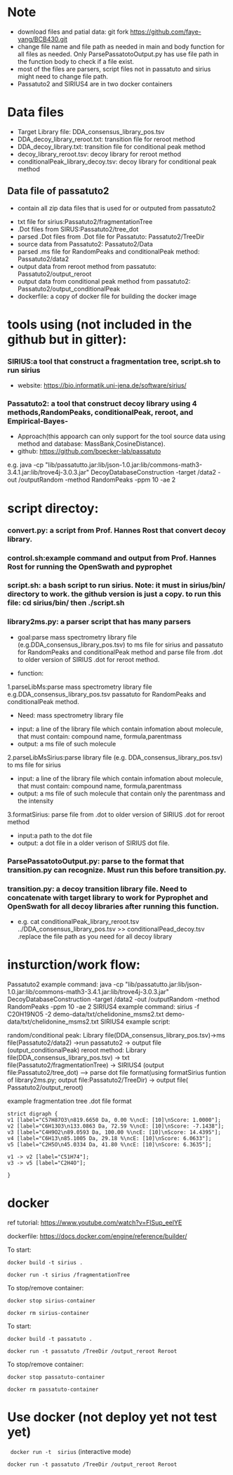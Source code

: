 # Note
- download files and patial data: git fork https://github.com/faye-yang/BCB430.git
- change file name and file path as needed in main and body function for all files as needed. Only ParsePassatotoOutput.py has use file path in the function body to check if a file exist.
- most of the files are parsers, script files not in passatuto and sirius might need to change file path.
- Passatuto2 and SIRIUS4 are in two docker containers


# Data files
-  Target Library file: DDA_consensus_library_pos.tsv
- DDA_decoy_library_reroot.txt: transition file for reroot  method
- DDA_decoy_library.txt: transition file for conditional peak method
- decoy_library_reroot.tsv: decoy library for reroot method
- conditionalPeak_library_decoy.tsv: decoy library for conditional peak method

## Data file of passatuto2
* contain all zip data files that is used for or outputed from passatuto2
- txt file for sirius:Passatuto2/fragmentationTree
- .Dot files from SIRUS:Passatuto2/tree_dot
- parsed .Dot files from .Dot file for Passatuto: Passatuto2/TreeDir
- source data from Passatuto2: Passatuto2/Data
- parsed .ms file for RandomPeaks and conditionalPeak method: Passatuto2/data2
- output data from reroot method from passatuto: Passatuto2/output_reroot
- output data from conditional peak method from passatuto2: Passatuto2/output_conditionalPeak
- dockerfile: a copy of docker file for building the docker image


# tools using (not included in the github but in gitter):
### SIRIUS:a tool that construct a fragmentation tree, script.sh to run sirius
- website: https://bio.informatik.uni-jena.de/software/sirius/
### Passatuto2: a tool that construct decoy library using 4 methods,RandomPeaks, conditionalPeak, reroot, and Empirical-Bayes-
- Approach(this appoarch can only support for the tool source data using method and database: MassBank,CosineDistance).
- github: https://github.com/boecker-lab/passatuto

e.g. java -cp "lib/passatutto.jar:lib/json-1.0.jar:lib/commons-math3-3.4.1.jar:lib/trove4j-3.0.3.jar" DecoyDatabaseConstruction -target /data2 -out /outputRandom -method RandomPeaks -ppm 10 -ae 2


# script directoy:
### convert.py: a script from Prof. Hannes Rost that convert decoy library.
### control.sh:example command and output from Prof. Hannes Rost for running the OpenSwath and pyprophet
### script.sh: a bash script to run sirius.  Note: it must  in sirius/bin/ directory to work. the github version is just a copy. to run this file:  cd sirius/bin/ then  ./script.sh
### library2ms.py: a parser script that has many parsers
- goal:parse mass spectrometry library file (e.g.DDA_consensus_library_pos.tsv) to ms file for sirius and passatuto for RandomPeaks and conditionalPeak method and parse file from .dot to older version of SIRIUS .dot for reroot method.

- function:

1.parseLibMs:parse mass spectrometry library file e.g.DDA_consensus_library_pos.tsv passatuto for RandomPeaks and conditionalPeak method. 
* Need: mass spectrometry library file
- input: a line of the library file which contain infomation about molecule, that must contain: compound name, formula,parentmass
- output: a ms file of such molecule


2.parseLibMsSirius:parse library file (e.g. DDA_consensus_library_pos.tsv) to ms file for sirius
- input: a line of the library file which contain infomation about molecule, that must contain: compound name, formula,parentmass
- output: a ms file of such molecule that contain only the parentmass and the intensity


3.formatSirius: parse file from .dot to older version of SIRIUS .dot for reroot method
- input:a path to the dot file
- output: a dot file in a older verison of SIRIUS dot file.

### ParsePassatotoOutput.py: parse to the format that transition.py can recognize. Must run this before transition.py.

### transition.py: a decoy transition library file. Need to concatenate with target library to work for Pyprophet and OpenSwath for all decoy libraries after running this function.
 * e.g. cat conditionalPeak_library_reroot.tsv ../DDA_consensus_library_pos.tsv >> conditionalPead_decoy.tsv  .replace the file path as you need for all decoy library


# insturction/work flow:
Passatuto2 example command: java -cp "lib/passatutto.jar:lib/json-1.0.jar:lib/commons-math3-3.4.1.jar:lib/trove4j-3.0.3.jar" DecoyDatabaseConstruction -target /data2 -out /outputRandom -method RandomPeaks -ppm 10 -ae 2
SIRIUS4 example command:
sirius -f C20H19NO5 -2 demo-data/txt/chelidonine_msms2.txt demo-data/txt/chelidonine_msms2.txt
SIRIUS4 example script:

random/conditional peak: Library file(DDA_consensus_library_pos.tsv)->ms file(Passatuto2/data2) ->run passatuto2 -> output file (output_conditionalPeak)
reroot method: Library file(DDA_consensus_library_pos.tsv) -> txt file(Passatuto2/fragmentationTree) -> SIRIUS4 (output file:Passatuto2/tree_dot) --> parse dot file format(using formatSirius funtion of library2ms.py; output file:Passatuto2/TreeDir) -> output file( Passatuto2/output_reroot)


example fragmentation tree .dot file format
```
strict digraph {
v1 [label="C57H87O3\n819.6650 Da, 0.00 %\ncE: [10]\nScore: 1.0000"];
v2 [label="C6H13O3\n133.0863 Da, 72.59 %\ncE: [10]\nScore: -7.1438"];
v3 [label="C4H9O2\n89.0593 Da, 100.00 %\ncE: [10]\nScore: 14.4395"];
v4 [label="C6H13\n85.1005 Da, 29.18 %\ncE: [10]\nScore: 6.0633"];
v5 [label="C2H5O\n45.0334 Da, 41.80 %\ncE: [10]\nScore: 6.3635"];

v1 -> v2 [label="C51H74"];
v3 -> v5 [label="C2H4O"];

}
```


# docker
ref tutorial: https://www.youtube.com/watch?v=FlSup_eelYE

dockerfile: https://docs.docker.com/engine/reference/builder/

To start:

`docker build -t sirius .`

`docker run -t sirius /fragmentationTree `


To stop/remove container:

`docker stop sirius-container`

`docker rm sirius-container`

To start:

`docker build -t passatuto .`

`docker run -t passatuto /TreeDir /output_reroot Reroot`


To stop/remove container:

`docker stop passatuto-container`

`docker rm passatuto-container`

# Use docker (not deploy yet not test yet)

` docker run -t  sirius`   (interactive mode)

` docker run -t passatuto /TreeDir /output_reroot Reroot `







